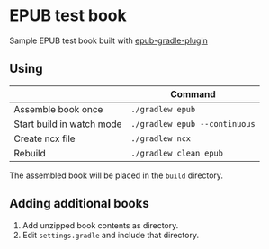 # EPUB test book

Sample EPUB test book built with [epub-gradle-plugin](https://github.com/jmbe/epub-gradle-plugin)

## Using

|                           | Command                       |
|---------------------------|-------------------------------|
| Assemble book once        | `./gradlew epub`              |
| Start build in watch mode | `./gradlew epub --continuous` |
| Create ncx file           | `./gradlew ncx`               |
| Rebuild                   | `./gradlew clean epub`        |

The assembled book will be placed in the `build` directory.

## Adding additional books

1. Add unzipped book contents as directory.
2. Edit `settings.gradle` and include that directory.
